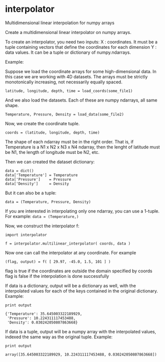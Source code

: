 interpolator
============

Multidimensional linear interpolation for numpy arrays


Create a multidimensional linear interpolator on numpy arrays.

To create an interpolator, you need two inputs:
X : coordinates. It must be a tuple containing vectors that define the coordinates for each dimension
Y : data values. It can be a tuple or dictionary of numpy.ndarrays.

Example:

Suppose we load the coordinate arrays for some high-dimensional data. In this case we are working with 4D datasets. The arrays must be strictly monotonically increasing, not necessarily equally spaced.

```
latitude, longitude, depth, time = load_coords(some_file1) 
```

And we also load the datasets. Each of these are numpy ndarrays, all same shape.

```
Temperature, Pressure, Density = load_data(some_file2)
```

Now, we create the coordinate tuple.

```
coords = (latitude, longitude, depth, time)
```

The shape of each ndarray must be in the right order. That is, if Temperature is a N1 x N2 x N3 x N4 ndarray, then the lenght of latitude must be N1, the length of longitude must be N2, etc.

Then we can created the dataset dictionary:

```
data = dict()
data['Temperature'] = Temperature
data['Pressure']    = Pressure
data['Density']     = Density
```

But it can also be a tuple:

```
data = (Temperature, Pressure, Density)
```

If you are interested in interpolating only one ndarray, you can use a 1-tuple. For example: ```data = (Temperature,)```

Now, we construct the interpolator f:

```
import interpolator

f = interpolator.multilinear_interpolator( coords, data )
```

Now one can call the interpolator at any coordinate. For example

```
(flag, output) = f( [ 29.97, -45.0, 1.5, 101 ] )
```

flag is true if the coordinates are outside the domain specified by coords
flag is false if the interpolation is done successfully

If data is a dictionary, output will be a dictionary as well, with the interpolated values for each
of the keys contained in the original dictionary. Example:

```
print output

{'Temperature': 35.645003322189929,
 'Pressure': 10.224311117453488,
 'Density': 0.030242050807863668}
```

If data is a tuple, output will be a numpy array with the interpolated values,
indexed the same way as the original tuple. Example:

```
print output

array([35.645003322189929, 10.224311117453488, 0.030242050807863668])
```


